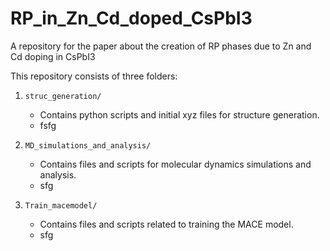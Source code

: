 # RP_in_Zn_Cd_doped_CsPbI3
A repository for the paper about the creation of RP phases due to Zn and Cd doping in CsPbI3

This repository consists of three folders:

1. `struc_generation/`
    - Contains python scripts and initial xyz files for structure generation.
    - fsfg

2. `MD_simulations_and_analysis/`
    - Contains files and scripts for molecular dynamics simulations and analysis.
    - sfg
3. `Train_macemodel/`
    - Contains files and scripts related to training the MACE model.
    - sfg